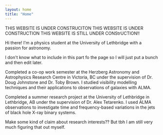 ```yaml
---
layout: home
title: "Home"
---
```


THIS WEBSITE IS UNDER CONSTRUCITON THIS WEBSITE IS UNDER CONSTRUCTION THIS WEBSITE IS STILL UNDER CONStrUCTION!!

Hi there! I'm a physics student at the University of Lethbridge with a passion for astronomy. 

I don't know what to include in this part fo the page so I will just put a bunch and then edit later. 

Completed a co-op work semester at the Herzberg Astronomy and Astrophysics Research Centre in Victoria, BC under the supervision of Dr. Doug Johnstone and Dr. Toby Brown. I studied visibility modelling techniques and their applications to observations of galaxies with ALMA. 

Completed a summer research project at the University of Lethbridge in Lethbridge, AB under the supervision of Dr. Alex Tetarenko. I used ALMA observations to investigate time and frequency-based variations in the jets of black hole X-ray binary systems. 

Make some kind of claim about research interests?? But tbh I am still very much figuring that out myself. 